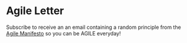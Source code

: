 # Agile Letter

Subscribe to receive an an email containing a random principle from the [Agile Manifesto](http://agilemanifesto.org/) so you can be AGILE everyday!
